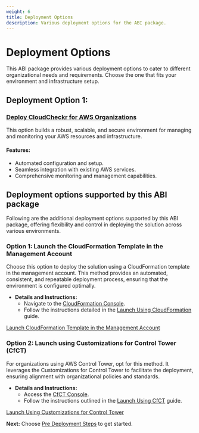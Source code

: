 ```yaml
---
weight: 6
title: Deployment Options
description: Various deployment options for the ABI package.
---
```


# Deployment Options

This ABI package provides various deployment options to cater to different organizational needs and requirements. Choose the one that fits your environment and infrastructure setup.

## Deployment Option 1:

### [Deploy CloudCheckr for AWS Organizations](quick-link)

This option builds a robust, scalable, and secure environment for managing and monitoring your AWS resources and infrastructure.

#### Features:
- Automated configuration and setup.
- Seamless integration with existing AWS services.
- Comprehensive monitoring and management capabilities.

## Deployment options supported by this ABI package

Following are the additional deployment options supported by this ABI package, offering flexibility and control in deploying the solution across various environments.

### Option 1: Launch the CloudFormation Template in the Management Account

Choose this option to deploy the solution using a CloudFormation template in the management account. This method provides an automated, consistent, and repeatable deployment process, ensuring that the environment is configured optimally.

- **Details and Instructions:**
  - Navigate to the [CloudFormation Console](https://console.aws.amazon.com/cloudformation/).
  - Follow the instructions detailed in the [Launch Using CloudFormation](/launch-using-cloudformation/index.html) guide.

[Launch CloudFormation Template in the Management Account](/launch-using-cloudformation/index.html)

### Option 2: Launch using Customizations for Control Tower (CfCT)

For organizations using AWS Control Tower, opt for this method. It leverages the Customizations for Control Tower to facilitate the deployment, ensuring alignment with organizational policies and standards.

- **Details and Instructions:**
  - Access the [CfCT Console](https://console.aws.amazon.com/controltower/).
  - Follow the instructions outlined in the [Launch Using CfCT](/launch-using-cfct/index.html) guide.

[Launch Using Customizations for Control Tower](/launch-using-cfct/index.html)

**Next:** Choose [Pre Deployment Steps](/pre-deployment-steps/index.html) to get started.
